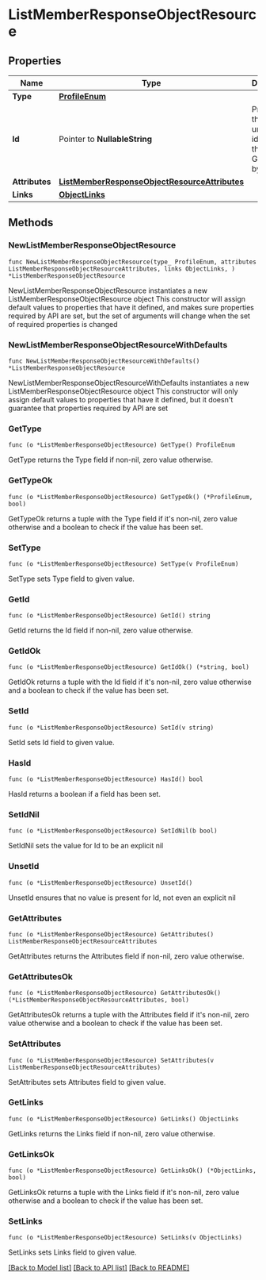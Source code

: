# ListMemberResponseObjectResource

## Properties

Name | Type | Description | Notes
------------ | ------------- | ------------- | -------------
**Type** | [**ProfileEnum**](ProfileEnum.md) |  | 
**Id** | Pointer to **NullableString** | Primary key that uniquely identifies this profile. Generated by Klaviyo. | [optional] 
**Attributes** | [**ListMemberResponseObjectResourceAttributes**](ListMemberResponseObjectResourceAttributes.md) |  | 
**Links** | [**ObjectLinks**](ObjectLinks.md) |  | 

## Methods

### NewListMemberResponseObjectResource

`func NewListMemberResponseObjectResource(type_ ProfileEnum, attributes ListMemberResponseObjectResourceAttributes, links ObjectLinks, ) *ListMemberResponseObjectResource`

NewListMemberResponseObjectResource instantiates a new ListMemberResponseObjectResource object
This constructor will assign default values to properties that have it defined,
and makes sure properties required by API are set, but the set of arguments
will change when the set of required properties is changed

### NewListMemberResponseObjectResourceWithDefaults

`func NewListMemberResponseObjectResourceWithDefaults() *ListMemberResponseObjectResource`

NewListMemberResponseObjectResourceWithDefaults instantiates a new ListMemberResponseObjectResource object
This constructor will only assign default values to properties that have it defined,
but it doesn't guarantee that properties required by API are set

### GetType

`func (o *ListMemberResponseObjectResource) GetType() ProfileEnum`

GetType returns the Type field if non-nil, zero value otherwise.

### GetTypeOk

`func (o *ListMemberResponseObjectResource) GetTypeOk() (*ProfileEnum, bool)`

GetTypeOk returns a tuple with the Type field if it's non-nil, zero value otherwise
and a boolean to check if the value has been set.

### SetType

`func (o *ListMemberResponseObjectResource) SetType(v ProfileEnum)`

SetType sets Type field to given value.


### GetId

`func (o *ListMemberResponseObjectResource) GetId() string`

GetId returns the Id field if non-nil, zero value otherwise.

### GetIdOk

`func (o *ListMemberResponseObjectResource) GetIdOk() (*string, bool)`

GetIdOk returns a tuple with the Id field if it's non-nil, zero value otherwise
and a boolean to check if the value has been set.

### SetId

`func (o *ListMemberResponseObjectResource) SetId(v string)`

SetId sets Id field to given value.

### HasId

`func (o *ListMemberResponseObjectResource) HasId() bool`

HasId returns a boolean if a field has been set.

### SetIdNil

`func (o *ListMemberResponseObjectResource) SetIdNil(b bool)`

 SetIdNil sets the value for Id to be an explicit nil

### UnsetId
`func (o *ListMemberResponseObjectResource) UnsetId()`

UnsetId ensures that no value is present for Id, not even an explicit nil
### GetAttributes

`func (o *ListMemberResponseObjectResource) GetAttributes() ListMemberResponseObjectResourceAttributes`

GetAttributes returns the Attributes field if non-nil, zero value otherwise.

### GetAttributesOk

`func (o *ListMemberResponseObjectResource) GetAttributesOk() (*ListMemberResponseObjectResourceAttributes, bool)`

GetAttributesOk returns a tuple with the Attributes field if it's non-nil, zero value otherwise
and a boolean to check if the value has been set.

### SetAttributes

`func (o *ListMemberResponseObjectResource) SetAttributes(v ListMemberResponseObjectResourceAttributes)`

SetAttributes sets Attributes field to given value.


### GetLinks

`func (o *ListMemberResponseObjectResource) GetLinks() ObjectLinks`

GetLinks returns the Links field if non-nil, zero value otherwise.

### GetLinksOk

`func (o *ListMemberResponseObjectResource) GetLinksOk() (*ObjectLinks, bool)`

GetLinksOk returns a tuple with the Links field if it's non-nil, zero value otherwise
and a boolean to check if the value has been set.

### SetLinks

`func (o *ListMemberResponseObjectResource) SetLinks(v ObjectLinks)`

SetLinks sets Links field to given value.



[[Back to Model list]](../README.md#documentation-for-models) [[Back to API list]](../README.md#documentation-for-api-endpoints) [[Back to README]](../README.md)


